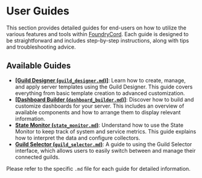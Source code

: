# User Guides

This section provides detailed guides for end-users on how to utilize the various features and tools within [FoundryCord](./../1_introduction/glossary.md#foundrycord). Each guide is designed to be straightforward and includes step-by-step instructions, along with tips and troubleshooting advice.

## Available Guides

*   **[[Guild Designer (`guild_designer.md`)]](./../1_introduction/glossary.md#guild-designer)**: Learn how to create, manage, and apply server templates using the Guild Designer. This guide covers everything from basic template creation to advanced customization.
*   **[[Dashboard Builder (`dashboard_builder.md`)]](./../1_introduction/glossary.md#dashboard)**: Discover how to build and customize dashboards for your server. This includes an overview of available components and how to arrange them to display relevant information.
*   **[State Monitor (`state_monitor.md`)](./state_monitor.md)**: Understand how to use the State Monitor to keep track of system and service metrics. This guide explains how to interpret the data and configure collectors.
*   **[Guild Selector (`guild_selector.md`)](./guild_selector.md)**: A guide to using the Guild Selector interface, which allows users to easily switch between and manage their connected guilds.

Please refer to the specific `.md` file for each guide for detailed information. 